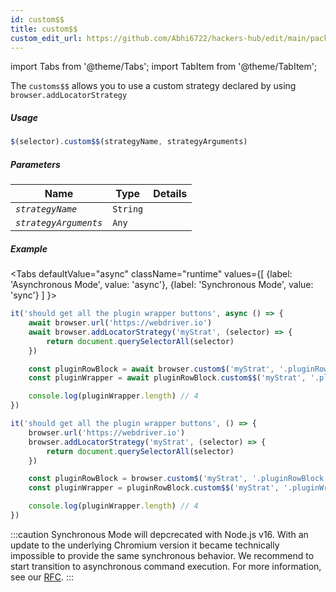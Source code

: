 ```yaml
---
id: custom$$
title: custom$$
custom_edit_url: https://github.com/Abhi6722/hackers-hub/edit/main/packages/webdriverio/src/commands/element/custom$$.ts
---
```


import Tabs from '@theme/Tabs';
import TabItem from '@theme/TabItem';

The `customs$$` allows you to use a custom strategy declared by using `browser.addLocatorStrategy`

##### Usage

```js
$(selector).custom$$(strategyName, strategyArguments)
```

##### Parameters

| Name | Type | Details |
| ---- | ---- | ------- |
| <code><var>strategyName</var></code> | <code>String</code> |  |
| <code><var>strategyArguments</var></code> | <code>Any</code> |  |

##### Example
<Tabs
defaultValue="async"
className="runtime"
values={[
{label: 'Asynchronous Mode', value: 'async'},
{label: 'Synchronous Mode', value: 'sync'}
]
}>
<TabItem value="async">

```js title="example.js"
it('should get all the plugin wrapper buttons', async () => {
    await browser.url('https://webdriver.io')
    await browser.addLocatorStrategy('myStrat', (selector) => {
        return document.querySelectorAll(selector)
    })

    const pluginRowBlock = await browser.custom$('myStrat', '.pluginRowBlock')
    const pluginWrapper = await pluginRowBlock.custom$$('myStrat', '.pluginWrapper')

    console.log(pluginWrapper.length) // 4
})
```

</TabItem>
<TabItem value="sync">

```js title="example.js"
it('should get all the plugin wrapper buttons', () => {
    browser.url('https://webdriver.io')
    browser.addLocatorStrategy('myStrat', (selector) => {
        return document.querySelectorAll(selector)
    })

    const pluginRowBlock = browser.custom$('myStrat', '.pluginRowBlock')
    const pluginWrapper = pluginRowBlock.custom$$('myStrat', '.pluginWrapper')

    console.log(pluginWrapper.length) // 4
})
```

:::caution
Synchronous Mode will depcrecated with Node.js v16. With an update to the
underlying Chromium version it became technically impossible to provide the
same synchronous behavior. We recommend to start transition to asynchronous
command execution. For more information, see our <a href="https://github.com/webdriverio/webdriverio/discussions/6702">RFC</a>.
:::
</TabItem>
</Tabs>

